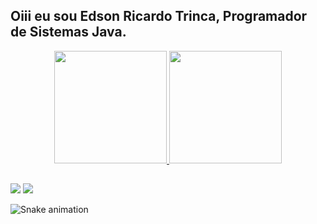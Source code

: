 ## Oiii eu sou Edson Ricardo Trinca, Programador de Sistemas Java.
<div align="center">
  <a href="https://github.com/edsontrinca">
  <img height="180em" src="https://github-readme-stats.vercel.app/api?username=edsontrinca&show_icons=true&theme=dracula&include_all_commits=true&count_private=true"/>
  <img height="180em" src="https://github-readme-stats.vercel.app/api/top-langs/?username=edsontrinca&layout=compact&langs_count=7&theme=dracula"/>
</div>
 
  ##
 
<div> 
  <a href = "mailto:edsonricardotrinca@gmail.com"><img src="https://img.shields.io/badge/-Gmail-%23333?style=for-the-badge&logo=gmail&logoColor=white" target="_blank"></a>
  <a href="https://www.linkedin.com/in/edson-ricardo-trinca-9ab848250/" target="_blank"><img src="https://img.shields.io/badge/-LinkedIn-%230077B5?style=for-the-badge&logo=linkedin&logoColor=white" target="_blank"></a> 
 
  ![Snake animation](https://github.com/edsontrinca/edsontrinca/blob/output/github-contribution-grid-snake.svg)
 
</div>

<!---
edsontrinca/edsontrinca is a ✨ special ✨ repository because its `README.md` (this file) appears on your GitHub profile.
You can click the Preview link to take a look at your changes.
--->
